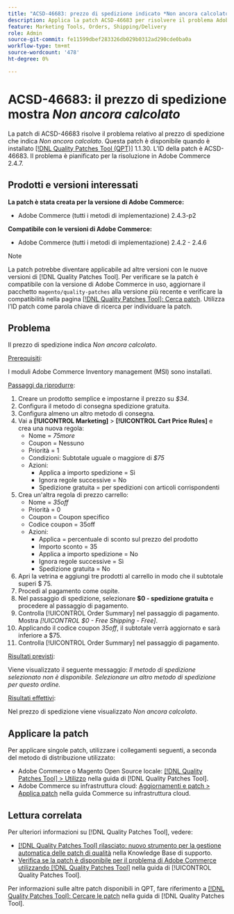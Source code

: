 ```yaml
---
title: "ACSD-46683: prezzo di spedizione indicato *Non ancora calcolato*"
description: Applica la patch ACSD-46683 per risolvere il problema Adobe Commerce in cui il prezzo di spedizione è *Non ancora calcolato*.
feature: Marketing Tools, Orders, Shipping/Delivery
role: Admin
source-git-commit: fe11599dbef283326db029b0312ad290cde0ba0a
workflow-type: tm+mt
source-wordcount: '478'
ht-degree: 0%

---
```


# ACSD-46683: il prezzo di spedizione mostra *Non ancora calcolato*

La patch di ACSD-46683 risolve il problema relativo al prezzo di spedizione che indica *Non ancora calcolato*. Questa patch è disponibile quando è installato [[!DNL Quality Patches Tool (QPT)]](https://experienceleague.adobe.com/it/docs/commerce-knowledge-base/kb/announcements/commerce-announcements/magento-quality-patches-released-new-tool-to-self-serve-quality-patches) 1.1.30. L’ID della patch è ACSD-46683. Il problema è pianificato per la risoluzione in Adobe Commerce 2.4.7.

## Prodotti e versioni interessati

**La patch è stata creata per la versione di Adobe Commerce:**

* Adobe Commerce (tutti i metodi di implementazione) 2.4.3-p2

**Compatibile con le versioni di Adobe Commerce:**

* Adobe Commerce (tutti i metodi di implementazione) 2.4.2 - 2.4.6

>[!NOTE]
>
>La patch potrebbe diventare applicabile ad altre versioni con le nuove versioni di [!DNL Quality Patches Tool]. Per verificare se la patch è compatibile con la versione di Adobe Commerce in uso, aggiornare il pacchetto `magento/quality-patches` alla versione più recente e verificare la compatibilità nella pagina [[!DNL Quality Patches Tool]: Cerca patch](https://experienceleague.adobe.com/tools/commerce-quality-patches/index.html?lang=it). Utilizza l’ID patch come parola chiave di ricerca per individuare la patch.

## Problema

Il prezzo di spedizione indica *Non ancora calcolato*.

<u>Prerequisiti</u>:

I moduli Adobe Commerce Inventory management (MSI) sono installati.

<u>Passaggi da riprodurre</u>:

1. Creare un prodotto semplice e impostarne il prezzo su *$34*.
1. Configura il metodo di consegna spedizione gratuita.
1. Configura almeno un altro metodo di consegna.
1. Vai a **[!UICONTROL Marketing]** > **[!UICONTROL Cart Price Rules]** e crea una nuova regola:
   * Nome = *75more*
   * Coupon = Nessuno
   * Priorità = 1
   * Condizioni: Subtotale uguale o maggiore di *$75*
   * Azioni:
      * Applica a importo spedizione = Sì
      * Ignora regole successive = No
      * Spedizione gratuita = per spedizioni con articoli corrispondenti
1. Crea un&#39;altra regola di prezzo carrello:
   * Nome = *35off*
   * Priorità = 0
   * Coupon = Coupon specifico
   * Codice coupon = 35off
   * Azioni:
      * Applica = percentuale di sconto sul prezzo del prodotto
      * Importo sconto = 35
      * Applica a importo spedizione = No
      * Ignora regole successive = Sì
      * Spedizione gratuita = No
1. Apri la vetrina e aggiungi tre prodotti al carrello in modo che il subtotale superi $ 75.
1. Procedi al pagamento come ospite.
1. Nel passaggio di spedizione, selezionare **$0 - spedizione gratuita** e procedere al passaggio di pagamento.
1. Controlla [!UICONTROL Order Summary] nel passaggio di pagamento. Mostra *[!UICONTROL $0 - Free Shipping - Free]*.
1. Applicando il codice coupon *35off*, il subtotale verrà aggiornato e sarà inferiore a $75.
1. Controlla [!UICONTROL Order Summary] nel passaggio di pagamento.

<u>Risultati previsti</u>:

Viene visualizzato il seguente messaggio: *Il metodo di spedizione selezionato non è disponibile. Selezionare un altro metodo di spedizione per questo ordine.*

<u>Risultati effettivi</u>:

Nel prezzo di spedizione viene visualizzato *Non ancora calcolato*.

## Applicare la patch

Per applicare singole patch, utilizzare i collegamenti seguenti, a seconda del metodo di distribuzione utilizzato:

* Adobe Commerce o Magento Open Source locale: [[!DNL Quality Patches Tool] > Utilizzo](/help/tools/quality-patches-tool/usage.md) nella guida di [!DNL Quality Patches Tool].
* Adobe Commerce su infrastruttura cloud: [Aggiornamenti e patch > Applica patch](https://experienceleague.adobe.com/docs/commerce-cloud-service/user-guide/develop/upgrade/apply-patches.html?lang=it) nella guida Commerce su infrastruttura cloud.

## Lettura correlata

Per ulteriori informazioni su [!DNL Quality Patches Tool], vedere:

* [[!DNL Quality Patches Tool] rilasciato: nuovo strumento per la gestione automatica delle patch di qualità](https://experienceleague.adobe.com/it/docs/commerce-knowledge-base/kb/announcements/commerce-announcements/magento-quality-patches-released-new-tool-to-self-serve-quality-patches) nella Knowledge Base di supporto.
* [Verifica se la patch è disponibile per il problema di Adobe Commerce utilizzando  [!DNL Quality Patches Tool]](/help/tools/quality-patches-tool/patches-available-in-qpt/check-patch-for-magento-issue-with-magento-quality-patches.md) nella guida di [!UICONTROL Quality Patches Tool].


Per informazioni sulle altre patch disponibili in QPT, fare riferimento a [[!DNL Quality Patches Tool]: Cercare le patch](https://experienceleague.adobe.com/tools/commerce-quality-patches/index.html?lang=it) nella guida di [!DNL Quality Patches Tool].

